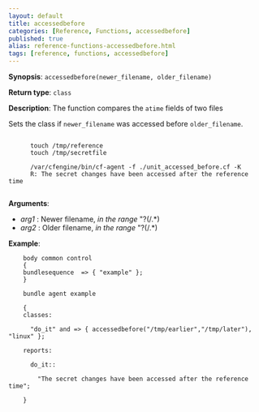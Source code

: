 ```yaml
---
layout: default
title: accessedbefore
categories: [Reference, Functions, accessedbefore]
published: true
alias: reference-functions-accessedbefore.html
tags: [reference, functions, accessedbefore]
---
```


**Synopsis**: `accessedbefore(newer_filename, older_filename)`

**Return type**: `class`

**Description**: The function compares the `atime` fields of two files

Sets the class if `newer_filename` was accessed before `older_filename`.


```
     
      touch /tmp/reference
      touch /tmp/secretfile
     
      /var/cfengine/bin/cf-agent -f ./unit_accessed_before.cf -K
      R: The secret changes have been accessed after the reference time
     
```

**Arguments**:

* *arg1* : Newer filename, *in the range* "?(/.\*)   
* *arg2* : Older filename, *in the range* "?(/.\*)   

**Example**:  


```cf3
    body common control
    {
    bundlesequence  => { "example" };
    }

    bundle agent example

    {     
    classes:

      "do_it" and => { accessedbefore("/tmp/earlier","/tmp/later"), "linux" }; 

    reports:

      do_it::

        "The secret changes have been accessed after the reference time";

    }
```
